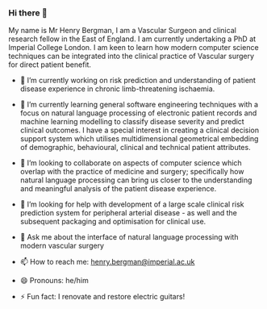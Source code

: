 ### Hi there 👋

My name is Mr Henry Bergman, I am a Vascular Surgeon and clinical research fellow in the East of England. I am currently undertaking a PhD at Imperial College London. I am keen to learn how modern computer science techniques can be integrated into the clinical practice of Vascular surgery for direct patient benefit.

- 🔭 I’m currently working on risk prediction and understanding of patient disease experience in chronic limb-threatening ischaemia.

- 🌱 I’m currently learning general software engineering techniques with a focus on natural language processing of electronic patient records and machine learning modelling to classify disease severity and predict clinical outcomes. I have a special interest in creating a clinical decision support system which utilises multidimensional geometrical embedding of demographic, behavioural, clinical and technical patient attributes.

- 👯 I’m looking to collaborate on aspects of computer science which overlap with the practice of medicine and surgery; specifically how natural language processing can bring us closer to the understanding and meaningful analysis of the patient disease experience.

- 🤔 I’m looking for help with development of a large scale clinical risk prediction system for peripheral arterial disease - as well and the subsequent packaging and optimisation for clinical use.

- 💬 Ask me about the interface of natural language processing with modern vascular surgery

- 📫 How to reach me: henry.bergman@imperial.ac.uk

- 😄 Pronouns: he/him

- ⚡ Fun fact: I renovate and restore electric guitars!

